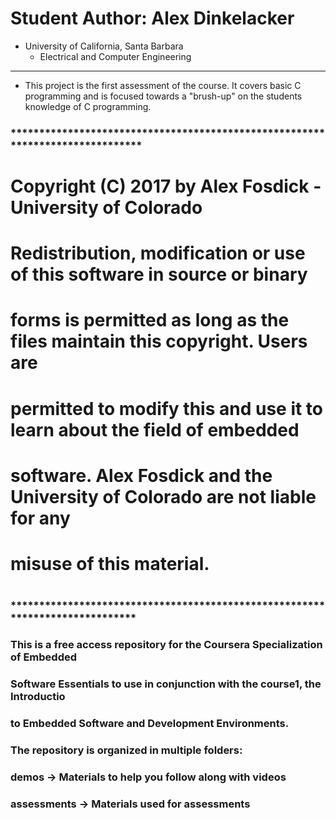 # Student Author: Alex Dinkelacker
* University of California, Santa Barbara
  * Electrical and Computer Engineering
***************************************
* This project is the first assessment of the course. It covers basic C programming and is focused towards a "brush-up" on the students knowledge of C programming.
### ******************************************************************************
# Copyright (C) 2017 by Alex Fosdick - University of Colorado
#
# Redistribution, modification or use of this software in source or binary
# forms is permitted as long as the files maintain this copyright. Users are
# permitted to modify this and use it to learn about the field of embedded
# software. Alex Fosdick and the University of Colorado are not liable for any
# misuse of this material.
#
### *****************************************************************************


### This is a free access repository for the Coursera Specialization of Embedded
### Software Essentials to use in conjunction with the course1, the Introductio
### to Embedded Software and Development Environments.

### The repository is organized in multiple folders:
###      demos -> Materials to help you follow along with videos
###      assessments -> Materials used for assessments


